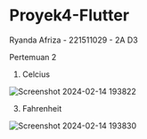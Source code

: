# Proyek4-Flutter

Ryanda Afriza - 221511029 - 2A D3

Pertemuan 2
1) Celcius

![Screenshot 2024-02-14 193822](https://github.com/ryandaafriza/Proyek4-Flutter/assets/142970555/96b6e346-9591-4159-90c6-7f7f9d462ac1)


3) Fahrenheit

![Screenshot 2024-02-14 193830](https://github.com/ryandaafriza/Proyek4-Flutter/assets/142970555/8a61ef79-10bc-4f26-ba1d-7f42d609a9bf)
